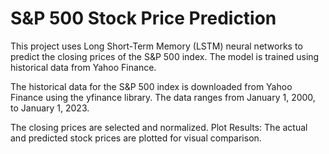 # S&P 500 Stock Price Prediction

This project uses Long Short-Term Memory (LSTM) neural networks to predict the closing prices of the S&P 500 index. 
The model is trained using historical data from Yahoo Finance.

The historical data for the S&P 500 index is downloaded from Yahoo Finance using the yfinance library. 
The data ranges from January 1, 2000, to January 1, 2023.

The closing prices are selected and normalized.
Plot Results: The actual and predicted stock prices are plotted for visual comparison.
